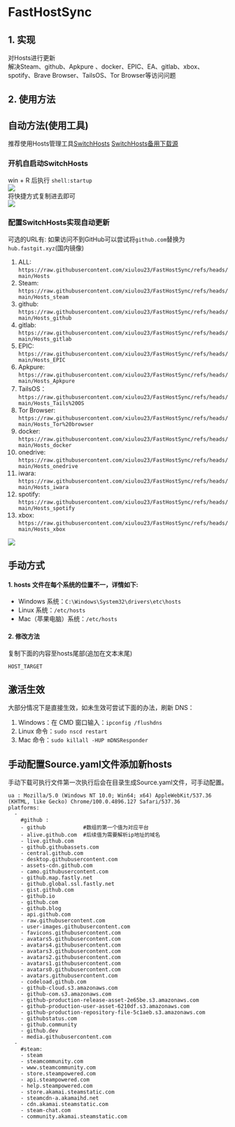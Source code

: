 # FastHostSync


## 1. 实现
对Hosts进行更新  
解决Steam、github、Apkpure 、docker、EPIC、EA、gitlab、xbox、spotify、Brave Browser、TailsOS、Tor Browser等访问问题

## 2. 使用方法
## 自动方法(使用工具)
推荐使用Hosts管理工具[SwitchHosts](https://github.com/oldj/SwitchHosts) 
[SwitchHosts备用下载源](https://nas.iaimi.info/s/nT5pb8jMQp32QwB)
### 开机自启动SwitchHosts
win + R 后执行 `shell:startup`    
![](/img/1.png)  
将快捷方式复制进去即可  
![](/img/2.png)  
### 配置SwitchHosts实现自动更新  
可选的URL有:
如果访问不到GitHub可以尝试将`github.com`替换为`hub.fastgit.xyz`(国内镜像)
1. ALL: `https://raw.githubusercontent.com/xiulou23/FastHostSync/refs/heads/main/Hosts`  
2. Steam: `https://raw.githubusercontent.com/xiulou23/FastHostSync/refs/heads/main/Hosts_steam`  
3. github: `https://raw.githubusercontent.com/xiulou23/FastHostSync/refs/heads/main/Hosts_github`
4. gitlab: `https://raw.githubusercontent.com/xiulou23/FastHostSync/refs/heads/main/Hosts_gitlab`
5. EPIC: `https://raw.githubusercontent.com/xiulou23/FastHostSync/refs/heads/main/Hosts_EPIC`
6. Apkpure: `https://raw.githubusercontent.com/xiulou23/FastHostSync/refs/heads/main/Hosts_Apkpure`
7. TailsOS：`https://raw.githubusercontent.com/xiulou23/FastHostSync/refs/heads/main/Hosts_Tails%20OS`
8. Tor Browser: `https://raw.githubusercontent.com/xiulou23/FastHostSync/refs/heads/main/Hosts_Tor%20browser`
9. docker: `https://raw.githubusercontent.com/xiulou23/FastHostSync/refs/heads/main/Hosts_docker`
10. onedrive: `https://raw.githubusercontent.com/xiulou23/FastHostSync/refs/heads/main/Hosts_onedrive`
11. iwara: `https://raw.githubusercontent.com/xiulou23/FastHostSync/refs/heads/main/Hosts_iwara`
12. spotify: `https://raw.githubusercontent.com/xiulou23/FastHostSync/refs/heads/main/Hosts_spotify`
13. xbox: `https://raw.githubusercontent.com/xiulou23/FastHostSync/refs/heads/main/Hosts_xbox`


![](/img/3.png)

## 手动方式
#### 1. hosts 文件在每个系统的位置不一，详情如下:
- Windows 系统：`C:\Windows\System32\drivers\etc\hosts`
- Linux 系统：`/etc/hosts`
- Mac（苹果电脑）系统：`/etc/hosts`

#### 2. 修改方法
复制下面的内容至hosts尾部(追加在文本末尾)

```
HOST_TARGET
```

## 激活生效
大部分情况下是直接生效，如未生效可尝试下面的办法，刷新 DNS：
1. Windows：在 CMD 窗口输入：`ipconfig /flushdns`
2. Linux 命令：`sudo nscd restart`
3. Mac 命令：`sudo killall -HUP mDNSResponder`  

## 手动配置Source.yaml文件添加新hosts  
手动下载可执行文件第一次执行后会在目录生成Source.yaml文件，可手动配置。  

```
ua : Mozilla/5.0 (Windows NT 10.0; Win64; x64) AppleWebKit/537.36 (KHTML, like Gecko) Chrome/100.0.4896.127 Safari/537.36
platforms:
  -
    #github :
    - github            #数组的第一个值为对应平台
    - alive.github.com  #后续值为需要解析ip地址的域名
    - live.github.com
    - github.githubassets.com
    - central.github.com
    - desktop.githubusercontent.com
    - assets-cdn.github.com
    - camo.githubusercontent.com
    - github.map.fastly.net
    - github.global.ssl.fastly.net
    - gist.github.com
    - github.io
    - github.com
    - github.blog
    - api.github.com
    - raw.githubusercontent.com
    - user-images.githubusercontent.com
    - favicons.githubusercontent.com
    - avatars5.githubusercontent.com
    - avatars4.githubusercontent.com
    - avatars3.githubusercontent.com
    - avatars2.githubusercontent.com
    - avatars1.githubusercontent.com
    - avatars0.githubusercontent.com
    - avatars.githubusercontent.com
    - codeload.github.com
    - github-cloud.s3.amazonaws.com
    - github-com.s3.amazonaws.com
    - github-production-release-asset-2e65be.s3.amazonaws.com
    - github-production-user-asset-6210df.s3.amazonaws.com
    - github-production-repository-file-5c1aeb.s3.amazonaws.com
    - githubstatus.com
    - github.community
    - github.dev
    - media.githubusercontent.com
  -
    #steam:
    - steam
    - steamcommunity.com
    - www.steamcommunity.com
    - store.steampowered.com
    - api.steampowered.com
    - help.steampowered.com
    - store.akamai.steamstatic.com
    - steamcdn-a.akamaihd.net
    - cdn.akamai.steamstatic.com
    - steam-chat.com
    - community.akamai.steamstatic.com
```
